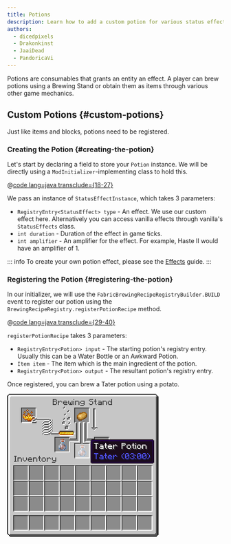 ```yaml
---
title: Potions
description: Learn how to add a custom potion for various status effects.
authors:
  - dicedpixels
  - Drakonkinst
  - JaaiDead
  - PandoricaVi
---
```


Potions are consumables that grants an entity an effect. A player can brew potions using a Brewing Stand or obtain them
as items through various other game mechanics.

## Custom Potions {#custom-potions}

Just like items and blocks, potions need to be registered.

### Creating the Potion {#creating-the-potion}

Let's start by declaring a field to store your `Potion` instance. We will be directly using a `ModInitializer`-implementing class to
hold this.

@[code lang=java transclude={18-27}](@/reference/latest/src/main/java/com/example/docs/potion/FabricDocsReferencePotions.java)

We pass an instance of `StatusEffectInstance`, which takes 3 parameters:

- `RegistryEntry<StatusEffect> type` - An effect. We use our custom effect here. Alternatively you can access vanilla effects
  through vanilla's `StatusEffects` class.
- `int duration` - Duration of the effect in game ticks.
- `int amplifier` - An amplifier for the effect. For example, Haste II would have an amplifier of 1.

::: info
To create your own potion effect, please see the [Effects](../entities/effects) guide.
:::

### Registering the Potion {#registering-the-potion}

In our initializer, we will use the `FabricBrewingRecipeRegistryBuilder.BUILD` event to register our potion using the `BrewingRecipeRegistry.registerPotionRecipe` method.

@[code lang=java transclude={29-40}](@/reference/latest/src/main/java/com/example/docs/potion/FabricDocsReferencePotions.java)

`registerPotionRecipe` takes 3 parameters:

- `RegistryEntry<Potion> input` - The starting potion's registry entry. Usually this can be a Water Bottle or an Awkward Potion.
- `Item item` - The item which is the main ingredient of the potion.
- `RegistryEntry<Potion> output` - The resultant potion's registry entry.

Once registered, you can brew a Tater potion using a potato.

![Effect in player inventory](/assets/develop/tater-potion.png)
